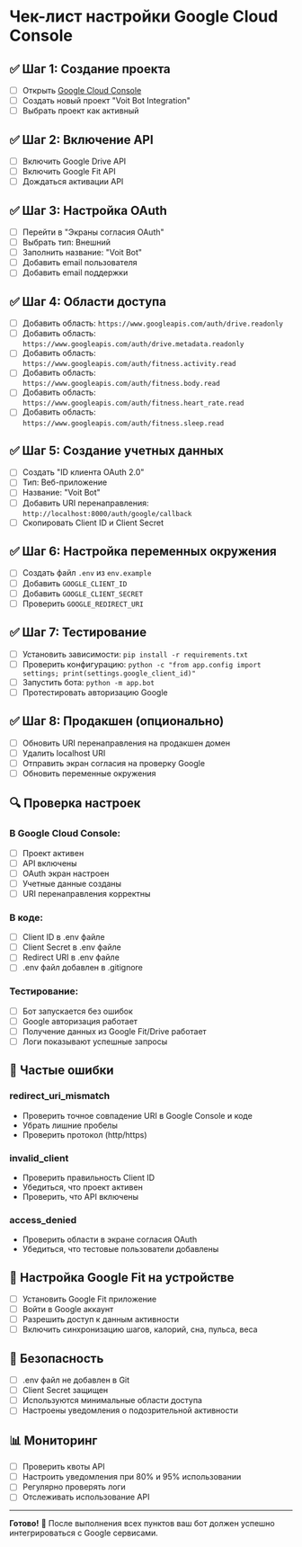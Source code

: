 # Чек-лист настройки Google Cloud Console

## ✅ Шаг 1: Создание проекта
- [ ] Открыть [Google Cloud Console](https://console.cloud.google.com/)
- [ ] Создать новый проект "Voit Bot Integration"
- [ ] Выбрать проект как активный

## ✅ Шаг 2: Включение API
- [ ] Включить Google Drive API
- [ ] Включить Google Fit API
- [ ] Дождаться активации API

## ✅ Шаг 3: Настройка OAuth
- [ ] Перейти в "Экраны согласия OAuth"
- [ ] Выбрать тип: Внешний
- [ ] Заполнить название: "Voit Bot"
- [ ] Добавить email пользователя
- [ ] Добавить email поддержки

## ✅ Шаг 4: Области доступа
- [ ] Добавить область: `https://www.googleapis.com/auth/drive.readonly`
- [ ] Добавить область: `https://www.googleapis.com/auth/drive.metadata.readonly`
- [ ] Добавить область: `https://www.googleapis.com/auth/fitness.activity.read`
- [ ] Добавить область: `https://www.googleapis.com/auth/fitness.body.read`
- [ ] Добавить область: `https://www.googleapis.com/auth/fitness.heart_rate.read`
- [ ] Добавить область: `https://www.googleapis.com/auth/fitness.sleep.read`

## ✅ Шаг 5: Создание учетных данных
- [ ] Создать "ID клиента OAuth 2.0"
- [ ] Тип: Веб-приложение
- [ ] Название: "Voit Bot"
- [ ] Добавить URI перенаправления: `http://localhost:8000/auth/google/callback`
- [ ] Скопировать Client ID и Client Secret

## ✅ Шаг 6: Настройка переменных окружения
- [ ] Создать файл `.env` из `env.example`
- [ ] Добавить `GOOGLE_CLIENT_ID`
- [ ] Добавить `GOOGLE_CLIENT_SECRET`
- [ ] Проверить `GOOGLE_REDIRECT_URI`

## ✅ Шаг 7: Тестирование
- [ ] Установить зависимости: `pip install -r requirements.txt`
- [ ] Проверить конфигурацию: `python -c "from app.config import settings; print(settings.google_client_id)"`
- [ ] Запустить бота: `python -m app.bot`
- [ ] Протестировать авторизацию Google

## ✅ Шаг 8: Продакшен (опционально)
- [ ] Обновить URI перенаправления на продакшен домен
- [ ] Удалить localhost URI
- [ ] Отправить экран согласия на проверку Google
- [ ] Обновить переменные окружения

## 🔍 Проверка настроек

### В Google Cloud Console:
- [ ] Проект активен
- [ ] API включены
- [ ] OAuth экран настроен
- [ ] Учетные данные созданы
- [ ] URI перенаправления корректны

### В коде:
- [ ] Client ID в .env файле
- [ ] Client Secret в .env файле
- [ ] Redirect URI в .env файле
- [ ] .env файл добавлен в .gitignore

### Тестирование:
- [ ] Бот запускается без ошибок
- [ ] Google авторизация работает
- [ ] Получение данных из Google Fit/Drive работает
- [ ] Логи показывают успешные запросы

## 🚨 Частые ошибки

### redirect_uri_mismatch
- Проверить точное совпадение URI в Google Console и коде
- Убрать лишние пробелы
- Проверить протокол (http/https)

### invalid_client
- Проверить правильность Client ID
- Убедиться, что проект активен
- Проверить, что API включены

### access_denied
- Проверить области в экране согласия OAuth
- Убедиться, что тестовые пользователи добавлены

## 📱 Настройка Google Fit на устройстве
- [ ] Установить Google Fit приложение
- [ ] Войти в Google аккаунт
- [ ] Разрешить доступ к данным активности
- [ ] Включить синхронизацию шагов, калорий, сна, пульса, веса

## 🔐 Безопасность
- [ ] .env файл не добавлен в Git
- [ ] Client Secret защищен
- [ ] Используются минимальные области доступа
- [ ] Настроены уведомления о подозрительной активности

## 📊 Мониторинг
- [ ] Проверить квоты API
- [ ] Настроить уведомления при 80% и 95% использовании
- [ ] Регулярно проверять логи
- [ ] Отслеживать использование API

---

**Готово!** 🎉
После выполнения всех пунктов ваш бот должен успешно интегрироваться с Google сервисами.

